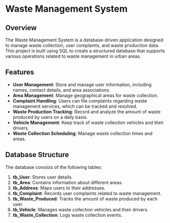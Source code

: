 # Waste Management System

## Overview

The Waste Management System is a database-driven application designed to manage waste collection, user complaints, and waste production data. This project is built using SQL to create a structured database that supports various operations related to waste management in urban areas.

## Features

- **User Management**: Store and manage user information, including names, contact details, and area associations.
- **Area Management**: Manage geographical areas for waste collection.
- **Complaint Handling**: Users can file complaints regarding waste management services, which can be tracked and resolved.
- **Waste Production Tracking**: Record and analyze the amount of waste produced by users on a daily basis.
- **Vehicle Management**: Keep track of waste collection vehicles and their drivers.
- **Waste Collection Scheduling**: Manage waste collection times and areas.

## Database Structure

The database consists of the following tables:

1. **tb_User**: Stores user details.
2. **tb_Area**: Contains information about different areas.
3. **tb_Address**: Maps users to their addresses.
4. **tb_Complaint**: Records user complaints related to waste management.
5. **tb_Waste_Produced**: Tracks the amount of waste produced by each user.
6. **tb_Vehicle**: Manages waste collection vehicles and their drivers.
7. **tb_Waste_Collection**: Logs waste collection events.
